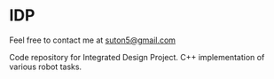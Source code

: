 # IDP
Feel free to contact me at suton5@gmail.com

Code repository for Integrated Design Project. C++ implementation of various robot tasks. 
